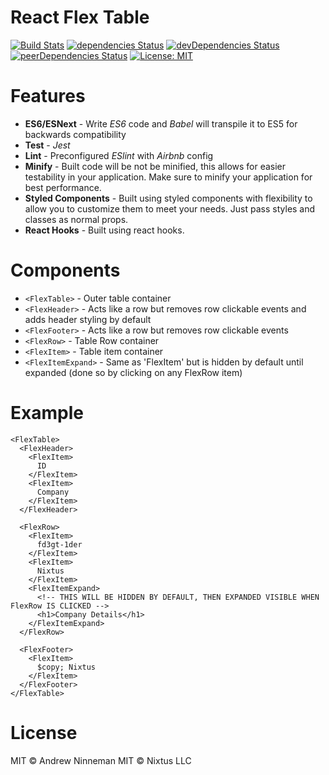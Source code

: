 # React Flex Table

[![Build Stats](https://img.shields.io/badge/build-passing-brightgreen.svg)](https://nixtus.com)
[![dependencies Status](https://david-dm.org/nixtus/react-flextable/status.svg)](https://david-dm.org/nixtus/react-flextable)
[![devDependencies Status](https://david-dm.org/nixtus/react-flextable/dev-status.svg)](https://david-dm.org/nixtus/react-flextable?type=dev)
[![peerDependencies Status](https://david-dm.org/nixtus/react-flextable/peer-status.svg)](https://david-dm.org/nixtus/react-flextable?type=peer)
[![License: MIT](https://img.shields.io/badge/License-MIT-blue.svg)](https://opensource.org/licenses/MIT)


# Features
* **ES6/ESNext** - Write _ES6_ code and _Babel_ will transpile it to ES5 for backwards compatibility
* **Test** - _Jest_
* **Lint** - Preconfigured _ESlint_ with _Airbnb_ config
* **Minify** - Built code will be not be minified, this allows for easier testability in your application.  Make sure to minify your application for best performance.
* **Styled Components** - Built using styled components with flexibility to allow you to customize them to meet your needs.  Just pass styles and classes as normal props.
* **React Hooks** - Built using react hooks.


# Components
- `<FlexTable>` - Outer table container
- `<FlexHeader>` - Acts like a row but removes row clickable events and adds header styling by default
- `<FlexFooter>` - Acts like a row but removes row clickable events
- `<FlexRow>` -  Table Row container
- `<FlexItem>` - Table item container
- `<FlexItemExpand>` - Same as 'FlexItem' but is hidden by default until expanded (done so by clicking on any FlexRow item)


# Example
```
<FlexTable>
  <FlexHeader>
    <FlexItem>
      ID
    </FlexItem>
    <FlexItem>
      Company
    </FlexItem>
  </FlexHeader>

  <FlexRow>
    <FlexItem>
      fd3gt-1der
    </FlexItem>
    <FlexItem>
      Nixtus
    </FlexItem>
    <FlexItemExpand>
      <!-- THIS WILL BE HIDDEN BY DEFAULT, THEN EXPANDED VISIBLE WHEN FlexRow IS CLICKED -->
      <h1>Company Details</h1>
    </FlexItemExpand>
  </FlexRow>

  <FlexFooter>
    <FlexItem>
      $copy; Nixtus
    </FlexItem>
  </FlexFooter>
</FlexTable>

```


# License

MIT © Andrew Ninneman
MIT © Nixtus LLC

